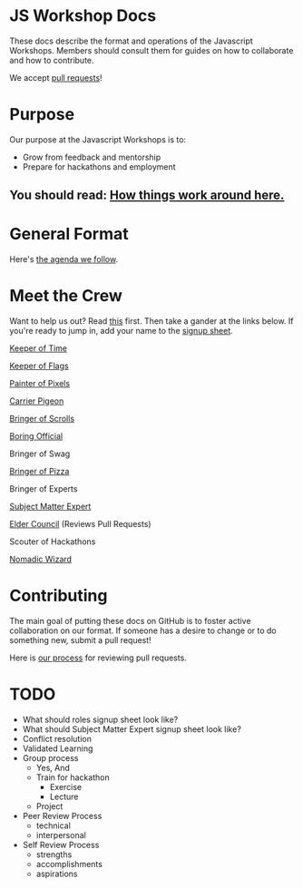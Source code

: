 # JS Workshop Docs

These docs describe the format and operations of the Javascript Workshops.  Members should consult them for guides on how to collaborate and how to contribute.

We accept [pull requests](#Contributing)!

# Purpose

Our purpose at the Javascript Workshops is to:

 * Grow from feedback and mentorship
 * Prepare for hackathons and employment

## You should read: [How things work around here.](docs/code.md)

# General Format

Here's [the agenda we follow](roles/organizer.md).

# Meet the Crew

Want to help us out?  Read [this](docs/volunteering.md) first.  Then take a gander at the links below.  If you're ready to jump in, add your name to the [signup sheet](TODO).

[Keeper of Time](roles/time.md)

[Keeper of Flags](roles/flags.md)

[Painter of Pixels](roles/painter.md)

[Carrier Pigeon](roles/pigeon.md)

[Bringer of Scrolls]()

[Boring Official](roles/organizer.md)

Bringer of Swag

[Bringer of Pizza](roles/pizza.md)

Bringer of Experts

[Subject Matter Expert](roles/expert.md)

[Elder Council](roles/elder.md) (Reviews Pull Requests)

Scouter of Hackathons

[Nomadic Wizard](roles/nomad.md)

# Contributing

The main goal of putting these docs on GitHub is to foster active collaboration on our format.  If someone has a desire to change or to do something new, submit a pull request!

Here is [our process](roles/elder.md) for reviewing pull requests.


# TODO

  * What should roles signup sheet look like?
  * What should Subject Matter Expert signup sheet look like?
  * Conflict resolution
  * Validated Learning
  * Group process
    * Yes, And
    * Train for hackathon
      * Exercise
      * Lecture
    * Project
  * Peer Review Process
    * technical
    * interpersonal
  * Self Review Process
    * strengths
    * accomplishments
    * aspirations
